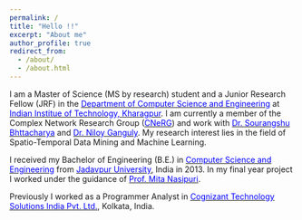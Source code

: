 ```yaml
---
permalink: /
title: "Hello !!"
excerpt: "About me"
author_profile: true
redirect_from: 
  - /about/
  - /about.html
---
```


<!---
This is the front page of a website that is powered by the [academicpages template](https://github.com/academicpages/academicpages.github.io) 
and hosted on GitHub pages. [GitHub pages](https://pages.github.com) is a free 
service in which websites are built and hosted from code and data stored in a 
GitHub repository, automatically updating when a new commit is made to the 
respository. This template was forked from the [Minimal Mistakes Jekyll Theme](https://mmistakes.github.io/minimal-mistakes/) 
created by Michael Rose, and then extended to support the kinds of content 
that academics have: publications, talks, teaching, a portfolio, blog posts, 
and a dynamically-generated CV. You can fork 
[this repository](https://github.com/academicpages/academicpages.github.io) 
right now, modify the configuration and markdown files, add your own PDFs and 
other content, and have your own site for free, with no ads! An older version of this template powers my own personal 
website at [stuartgeiger.com](http://stuartgeiger.com), which uses [this Github repository](https://github.com/staeiou/staeiou.github.io).
-->


I am a Master of Science (MS by research) student and a Junior Research Fellow (JRF) in the [<span style="color:blue">Department of Computer Science and Engineering</span>](http://cse.iitkgp.ac.in/) at [<span style="color:blue">Indian Institue of Technology, Kharagpur</span>](http://www.iitkgp.ac.in/). I am currently a member of the Complex Network Research Group ([<span style="color:blue">CNeRG</span>](http://www.cnergres.iitkgp.ac.in/)) and work with [<span style="color:blue">Dr. Sourangshu Bhttacharya</span>](http://cse.iitkgp.ac.in/~sourangshu/) and [<span style="color:blue">Dr. Niloy Ganguly</span>](http://www.facweb.iitkgp.ernet.in/~niloy/). My research interest lies in the field of Spatio-Temporal Data Mining and Machine Learning.
	
I received my Bachelor of Engineering (B.E.) in [<span style="color:blue">Computer Science and Engineering</span>](http://www.jaduniv.edu.in/view_department.php?deptid=59) from [<span style="color:blue">Jadavpur University</span>](http://www.jaduniv.edu.in/), India in 2013. In my final year project I worked under the guidance of [<span style="color:blue">Prof. Mita Nasipuri</span>](http://www.jaduniv.edu.in/profile.php?uid=651).
	
Previously I worked as a Programmer Analyst in [<span style="color:blue">Cognizant Technology Solutions India Pvt. Ltd.</span>](https://www.cognizant.com/), Kolkata, India.



<!--- A data-driven personal website -->
<!--- ======-->
<!---Like many other Jekyll-based GitHub Pages templates, academicpages makes you separate the website's content from its form. The content & metadata of your website are in structured markdown files, while various other files constitute the theme, specifying how to transform that content & metadata into HTML pages. You keep these various markdown (.md), YAML (.yml), HTML, and CSS files in a public GitHub repository. Each time you commit and push an update to the repository, the [GitHub pages](https://pages.github.com/) service creates static HTML pages based on these files, which are hosted on GitHub's servers free of charge.-->

<!---
Many of the features of dynamic content management systems (like Wordpress) can be 
achieved in this fashion, using a fraction of the computational resources and with far 
less vulnerability to hacking and DDoSing. You can also modify the theme to your 
heart's content without touching the content of your site. If you get to a point 
where you've broken something in Jekyll/HTML/CSS beyond repair, your markdown 
files describing your talks, publications, etc. are safe. You can rollback the 
changes or even delete the repository and start over - just be sure to save the 
markdown files! Finally, you can also write scripts that process the structured 
data on the site, such as [this one](https://github.com/academicpages/academicpages.github.io/blob/master/talkmap.ipynb) 
that analyzes metadata in pages about talks to display 
[a map of every location you've given a talk](https://academicpages.github.io/talkmap.html)-->

<!---Getting started-->
<!---====== -->
<!---
1. Register a GitHub account if you don't have one and confirm your e-mail (required!)
1. Fork [this repository](https://github.com/academicpages/academicpages.github.io) by clicking the "fork" button in the top right. 
1. Go to the repository's settings (rightmost item in the tabs that start with "Code", should be below "Unwatch"). Rename the repository "[your GitHub username].github.io", which will also be your website's URL.
1. Set site-wide configuration and create content & metadata (see below - also see [this set of diffs](http://archive.is/3TPas) showing what files were changed to set up [an example site](https://getorg-testacct.github.io) for a user with the username "getorg-testacct")
1. Upload any files (like PDFs, .zip files, etc.) to the files/ directory. They will appear at https://[your GitHub username].github.io/files/example.pdf.  
1. Check status by going to the repository settings, in the "GitHub pages" section
-->
<!---Site-wide configuration-->

<!--The main configuration file for the site is in the base directory in [_config.yml](https://github.com/academicpages/academicpages.github.io/blob/master/_config.yml), which defines the content in the sidebars and other site-wide features. You will need to replace the default variables with ones about yourself and your site's github repository. The configuration file for the top menu is in [_data/navigation.yml](https://github.com/academicpages/academicpages.github.io/blob/master/_data/navigation.yml). For example, if you don't have a portfolio or blog posts, you can remove those items from that navigation.yml file to remove them from the header. -->

<!---Create content & metadata-->

<!---
For site content, there is one markdown file for each type of content, which are stored in directories like _publications, _talks, _posts, _teaching, or _pages. For example, each talk is a markdown file in the [_talks directory](https://github.com/academicpages/academicpages.github.io/tree/master/_talks). At the top of each markdown file is structured data in YAML about the talk, which the theme will parse to do lots of cool stuff. The same structured data about a talk is used to generate the list of talks on the [Talks page](https://academicpages.github.io/talks), each [individual page](https://academicpages.github.io/talks/2012-03-01-talk-1) for specific talks, the talks section for the [CV page](https://academicpages.github.io/cv), and the [map of places you've given a talk](https://academicpages.github.io/talkmap.html) (if you run this [python file](https://github.com/academicpages/academicpages.github.io/blob/master/talkmap.py) or [Jupyter notebook](https://github.com/academicpages/academicpages.github.io/blob/master/talkmap.ipynb), which creates the HTML for the map based on the contents of the _talks directory).

**Markdown generator**

I have also created [a set of Jupyter notebooks](https://github.com/academicpages/academicpages.github.io/tree/master/markdown_generator
) that converts a CSV containing structured data about talks or presentations into individual markdown files that will be properly formatted for the academicpages template. The sample CSVs in that directory are the ones I used to create my own personal website at stuartgeiger.com. My usual workflow is that I keep a spreadsheet of my publications and talks, then run the code in these notebooks to generate the markdown files, then commit and push them to the GitHub repository.
-->

<!---How to edit your site's GitHub repository-->

<!---
Many people use a git client to create files on their local computer and then push them to GitHub's servers. If you are not familiar with git, you can directly edit these configuration and markdown files directly in the github.com interface. Navigate to a file (like [this one](https://github.com/academicpages/academicpages.github.io/blob/master/_talks/2012-03-01-talk-1.md) and click the pencil icon in the top right of the content preview (to the right of the "Raw | Blame | History" buttons). You can delete a file by clicking the trashcan icon to the right of the pencil icon. You can also create new files or upload files by navigating to a directory and clicking the "Create new file" or "Upload files" buttons. 

Example: editing a markdown file for a talk
![Editing a markdown file for a talk](/images/editing-talk.png)

For more info
-->

<!---
More info about configuring academicpages can be found in [
the guide](https://academicpages.github.io/markdown/). 
The [guides for the Minimal Mistakes theme](https://mmistakes.github.io/minimal-mistakes/docs/configuration/) (
which this theme was forked from) might also be helpful. -->
